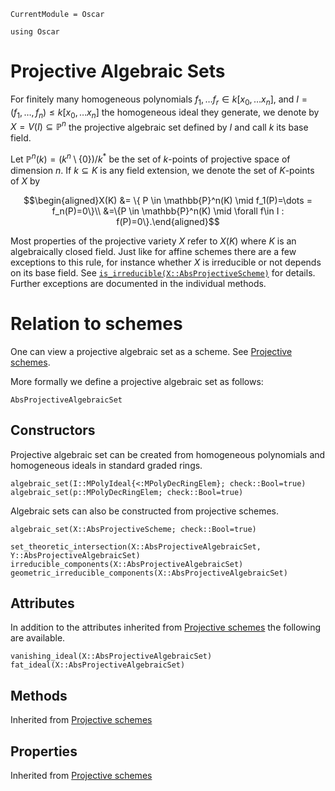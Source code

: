 ```@meta
CurrentModule = Oscar
```

```@setup oscar
using Oscar
```

# Projective Algebraic Sets
For finitely many homogeneous polynomials $f_1,\dots f_r \in k[x_0,\dots x_n]$,
and $I=(f_1,\dots , f_n) \leq k[x_0,\dots x_n]$ the homogeneous ideal they generate, we denote by $X = V(I) \subseteq \mathbb{P}^n$ the
projective algebraic set defined by $I$ and call $k$ its base field.

Let $\mathbb{P}^n(k)=(k^n\setminus\{0\})/k^*$ be the set of $k$-points of projective space of dimension $n$.
If $k \subseteq K$ is any field extension, we denote the set of $K$-points of $X$ by

$$\begin{aligned}X(K) &= \{ P \in \mathbb{P}^n(K) \mid f_1(P)=\dots = f_n(P)=0\}\\
&=\{P \in \mathbb{P}^n(K) \mid \forall f\in I : f(P)=0\}.\end{aligned}$$

Most properties of the projective variety $X$ refer to $X(K)$ where $K$ is an
algebraically closed field.
Just like for affine schemes there are a few exceptions to this rule,
for instance whether $X$ is irreducible or not depends on its base field.
See [`is_irreducible(X::AbsProjectiveScheme)`](@ref) for details.
Further exceptions are documented in the individual methods.

# Relation to schemes

One can view a projective algebraic set as a scheme.
See [Projective schemes](@ref).

More formally we define a projective algebraic set as follows:
```@docs
AbsProjectiveAlgebraicSet
```

## Constructors
Projective algebraic set can be created from homogeneous polynomials and
homogeneous ideals in standard graded rings.
```@docs
algebraic_set(I::MPolyIdeal{<:MPolyDecRingElem}; check::Bool=true)
algebraic_set(p::MPolyDecRingElem; check::Bool=true)
```
Algebraic sets can also be constructed from projective schemes.
```@docs
algebraic_set(X::AbsProjectiveScheme; check::Bool=true)
```

```@docs
set_theoretic_intersection(X::AbsProjectiveAlgebraicSet, Y::AbsProjectiveAlgebraicSet)
irreducible_components(X::AbsProjectiveAlgebraicSet)
geometric_irreducible_components(X::AbsProjectiveAlgebraicSet)
```

## Attributes
In addition to the attributes inherited from [Projective schemes](@ref)
the following are available.
```@docs
vanishing_ideal(X::AbsProjectiveAlgebraicSet)
fat_ideal(X::AbsProjectiveAlgebraicSet)
```

## Methods
Inherited from [Projective schemes](@ref)
## Properties
Inherited from [Projective schemes](@ref)
